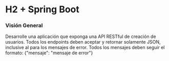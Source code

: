# H2 + Spring Boot

### Visión General

 Desarrolle una aplicación que exponga una API RESTful de creación de usuarios.
 Todos los endpoints deben aceptar y retornar solamente JSON, inclusive al para los mensajes de error.
 Todos los mensajes deben seguir el formato:
	{"mensaje": "mensaje de error"}